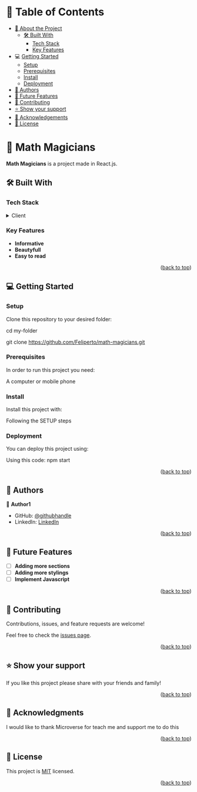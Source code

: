 <a name="readme-top"></a>

# 📗 Table of Contents

- [📖 About the Project](#about-project)
  - [🛠 Built With](#built-with)
    - [Tech Stack](#tech-stack)
    - [Key Features](#key-features)
- 💻 [Getting Started](#getting-started)
    - [Setup](#setup)
    - [Prerequisites](#prerequisites)
    - [Install](#install)
    - [Deployment](#deployment)
- [👥 Authors](#authors)
- [🔭 Future Features](#future-features)
- [🤝 Contributing](#contributing)
- [⭐️ Show your support](#support)
- [🙏 Acknowledgements](#acknowledgements)
- [📝 License](#license)

<!-- PROJECT DESCRIPTION -->

# 📖 Math Magicians<a name="about-project"></a>


**Math Magicians** is a project made in React.js.

## 🛠 Built With <a name="built-with"></a>

### Tech Stack <a name="tech-stack"></a>


<details>
  <summary>Client</summary>
  <ul>
    <li><a href="https://developer.mozilla.org/en-US/docs/Web/HTML">HTML</a></li>
    <li><a href="https://developer.mozilla.org/en-US/docs/Web/CSS">CSS</a></li>
    <li><a href="https://developer.mozilla.org/en-US/docs/Web/JavaScript">JS</a></li>
    <li><a href="https://react.dev/">REACT</a></li>
  </ul>
</details>


<!-- Features -->

### Key Features <a name="key-features"></a>


- **Informative**
- **Beautyfull**
- **Easy to read**

<p align="right">(<a href="#readme-top">back to top</a>)</p>



<!-- GETTING STARTED -->

## 💻 Getting Started <a name="getting-started"></a>


### Setup

Clone this repository to your desired folder:

  cd my-folder
  
  git clone https://github.com/Feliperto/math-magicians.git
  

### Prerequisites

In order to run this project you need:

A computer or mobile phone


### Install

Install this project with:

Following the SETUP steps



### Deployment

You can deploy this project using:

Using this code: npm start


<p align="right">(<a href="#readme-top">back to top</a>)</p>

<!-- AUTHORS -->

## 👥 Authors <a name="authors"></a>


👤 **Author1**

- GitHub: [@githubhandle](https://github.com/Felipe-Perez-Ferraro)
- LinkedIn: [LinkedIn](https://www.linkedin.com/in/felipe-perez-ferraro-6b9358218/)


<p align="right">(<a href="#readme-top">back to top</a>)</p>

<!-- FUTURE FEATURES -->

## 🔭 Future Features <a name="future-features"></a>


- [ ] **Adding more sections**
- [ ] **Adding more stylings**
- [ ] **Implement Javascript**

<p align="right">(<a href="#readme-top">back to top</a>)</p>

<!-- CONTRIBUTING -->

## 🤝 Contributing <a name="contributing"></a>

Contributions, issues, and feature requests are welcome!

Feel free to check the [issues page](../../issues/).

<p align="right">(<a href="#readme-top">back to top</a>)</p>

<!-- SUPPORT -->

## ⭐️ Show your support <a name="support"></a>


If you like this project please share with your friends and family!

<p align="right">(<a href="#readme-top">back to top</a>)</p>

<!-- ACKNOWLEDGEMENTS -->

## 🙏 Acknowledgments <a name="acknowledgements"></a>


I would like to thank Microverse for teach me and support me to do this

<p align="right">(<a href="#readme-top">back to top</a>)</p>


<!-- LICENSE -->

## 📝 License <a name="license"></a>

This project is [MIT](./LICENSE) licensed.


<p align="right">(<a href="#readme-top">back to top</a>)</p>
